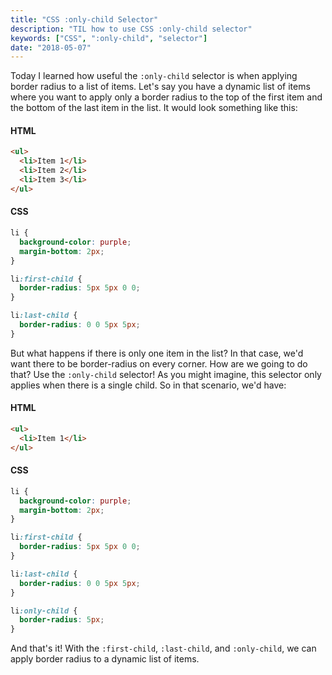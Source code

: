 ```yaml
---
title: "CSS :only-child Selector"
description: "TIL how to use CSS :only-child selector"
keywords: ["CSS", ":only-child", "selector"]
date: "2018-05-07"
---
```


Today I learned how useful the `:only-child` selector is when applying
border radius to a list of items. Let's say you have a dynamic list of
items where you want to apply only a border radius to the top of the
first item and the bottom of the last item in the list. It would look
something like this:

#### HTML
```html
<ul>
  <li>Item 1</li>
  <li>Item 2</li>
  <li>Item 3</li>
</ul>
```

#### CSS
```css
li {
  background-color: purple;
  margin-bottom: 2px;
}

li:first-child {
  border-radius: 5px 5px 0 0;
}

li:last-child {
  border-radius: 0 0 5px 5px;
}
```

But what happens if there is only one item in the list? In
that case, we'd want there to be border-radius on every corner.
How are we going to do that? Use the `:only-child` selector!
As you might imagine, this selector only applies when there is a single
child. So in that scenario, we'd have:

#### HTML
```html
<ul>
  <li>Item 1</li>
</ul>
```

#### CSS
```css
li {
  background-color: purple;
  margin-bottom: 2px;
}

li:first-child {
  border-radius: 5px 5px 0 0;
}

li:last-child {
  border-radius: 0 0 5px 5px;
}

li:only-child {
  border-radius: 5px;
}
```

And that's it! With the `:first-child`, `:last-child`, and
`:only-child`, we can apply border radius to a dynamic list of items.
